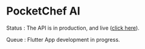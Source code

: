 # PocketChef AI

Status : The API is in production, and live ([click here](https://pocketchef-ai.onrender.com/docs)).

Queue : Flutter App development in progress.
